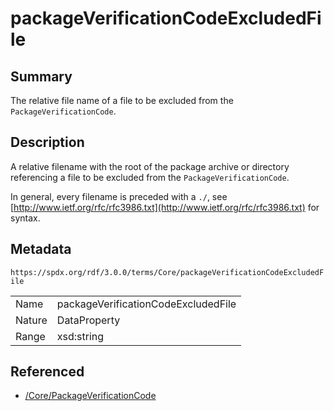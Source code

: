 <!-- Automatically generated by spec-parser v2.1.0 on 2024-06-17T15:44:58.460830+00:00 -->
<!-- SPDX-License-Identifier: Community-Spec-1.0 -->

# packageVerificationCodeExcludedFile

## Summary

The relative file name of a file to be excluded from the
`PackageVerificationCode`.


## Description

A relative filename with the root of the package archive or directory
referencing a file to be excluded from the `PackageVerificationCode`.

In general, every filename is preceded with a `./`, see
[http://www.ietf.org/rfc/rfc3986.txt](http://www.ietf.org/rfc/rfc3986.txt)
for syntax.


## Metadata

`https://spdx.org/rdf/3.0.0/terms/Core/packageVerificationCodeExcludedFile`


| | |
|---|---|
| Name | packageVerificationCodeExcludedFile |
| Nature | DataProperty |
| Range | xsd:string |




## Referenced

- [/Core/PackageVerificationCode](../../Core/Classes/PackageVerificationCode.md)

